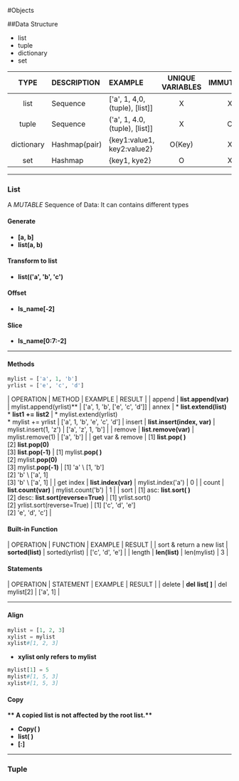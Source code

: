 #Objects

##Data Structure
* list
* tuple
* dictionary
* set

| TYPE | DESCRIPTION | EXAMPLE | UNIQUE VARIABLES | IMMUTABLE |
| :--: | :---------- | :------ | :--------------: | :-----: |
| list | Sequence | ['a', 1, 4,0, (tuple), [list]] | X | X |
| tuple | Sequence | ('a', 1, 4.0, (tuple), [list]] | X | O |
| dictionary | Hashmap(pair) | {key1:value1, key2:value2} | O(Key) | X |
| set | Hashmap | {key1, kye2} | O | X |

---
### List
A *MUTABLE* Sequence of Data: It can contains different types

#### Generate
* **[a, b]**
* **list(a, b)**

#### Transform to list
* **list(('a', 'b', 'c')**

#### Offset
* **ls_name[-2]**

#### Slice
* **ls_name[0:7:-2]**

---
#### Methods
```python
mylist = ['a', 1, 'b']
yrlist = ['e', 'c', 'd']
```

| OPERATION | METHOD | EXAMPLE | RESULT |
| append | __list__.**append(var)** | mylist.append(yrlist)** | ['a', 1, 'b', ['e', 'c', 'd']]
| annex  | * __list__.**extend(**__list__**)**  <br/> * __list1__ **+=** __list2__ | * mylist.extend(yrlist)  <br/> * mylist += yrlist | ['a', 1, 'b', 'e', 'c', 'd']
| insert | __list__.**insert(index, var)** | mylist.insert(1, 'z') | ['a', 'z', 1, 'b'] |
| remove | __list__.**remove(var)** | mylist.remove(1) | ['a', 'b'] |
| get var & remove | [1] __list__.**pop( )** <br/> [2] __list__.**pop(0)** <br/> [3] __list__.**pop(-1)** | [1] mylist.**pop( )** <br/> [2] mylist.**pop(0)** <br/> [3] mylist.**pop(-1)** | [1] 'a' \ [1, 'b'] <br/> [2] 'b' \ ['a', 1] <br/> [3] 'b' \ ['a', 1] |
| get index | __list__.**index(var)** | mylist.index('a') | 0 |
| count | __list__.**count(var)** | mylist.count('b') | 1 |
| sort | [1] asc: __list__.**sort( )** <br/> [2] desc: __list__.**sort(reverse=True)** | [1] yrlist.sort() <br/> [2] yrlist.sort(reverse=True) | [1] ['c', 'd', 'e'] <br/> [2] 'e', 'd', 'c'] |

#### Built-in Function

| OPERATION | FUNCTION | EXAMPLE | RESULT |
| sort & return a new list | **sorted(**__list__**)** | sorted(yrlist) | ['c', 'd', 'e'] |
| length | **len(**__list__**)** | len(mylist) | 3 |

#### Statements

| OPERATION | STATEMENT | EXAMPLE | RESULT |
| delete | **del** __list__**[ ]** | del mylist[2] | ['a', 1] |

---
#### Align

```python
mylist = [1, 2, 3]
xylist = mylist
xylist#[1, 2, 3]
```

* __**xylist only refers to mylist**__
```python
mylist[1] = 5
mylist#[1, 5, 3]
xylist#[1, 5, 3]
```

#### Copy

__** A copied list is not affected by the root list.**__

* **Copy( )**  
* **list( )**  
* **[:]**

---
### Tuple

